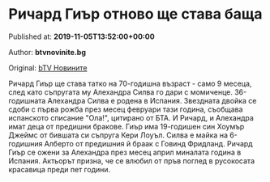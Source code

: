 
# Ричард Гиър отново ще става баща

Published at: **2019-11-05T13:52:00+00:00**

Author: **btvnovinite.bg**

Original: [bTV Новините](https://btvnovinite.bg/lifestyle/liubopitno/richard-giar-otnovo-shte-stava-bashta.html)

Ричард Гиър ще става татко на 70-годишна възраст - само 9 месеца, след като съпругата му Алехандра Силва го дари с момиченце.
36-годишната Алехандра Силва е родена в Испания. Звездната двойка се сдоби с първа рожба през месец февруари тази година, съобщава испанското списание "Ола!", цитирано от БТА.
И Ричард, и Алехандра имат деца от предишни бракове. Гиър има 19-годишен син Хоумър Джеймс от бившата си съпруга Кери Лоуъл. Силва е майка на 6-годишния Алберто от предишния й браак с Говинд Фридланд.
Ричард Гиър се ожени за Алехандра през месец април миналата година в Испания. Актьорът призна, че се влюбил от пръв поглед в русокосата красавица преди пет години.
